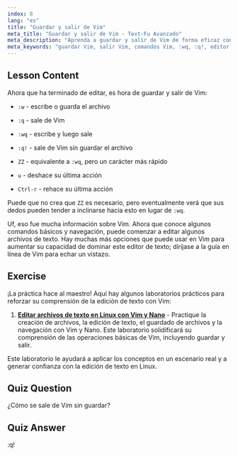 ```yaml
---
index: 8
lang: "es"
title: "Guardar y salir de Vim"
meta_title: "Guardar y salir de Vim - Text-Fu Avanzado"
meta_description: "Aprenda a guardar y salir de Vim de forma eficaz con comandos esenciales como :w, :q y :wq. Domine las operaciones básicas de Vim para una edición de texto eficiente."
meta_keywords: "guardar Vim, salir Vim, comandos Vim, :wq, :q!, editor de texto Linux, tutorial Vim, Vim para principiantes"
---
```


## Lesson Content

Ahora que ha terminado de editar, es hora de guardar y salir de Vim:

- `:w` - escribe o guarda el archivo
- `:q` - sale de Vim
- `:wq` - escribe y luego sale
- `:q!` - sale de Vim sin guardar el archivo
- `ZZ` - equivalente a `:wq`, pero un carácter más rápido

- `u` - deshace su última acción
- `Ctrl-r` - rehace su última acción

Puede que no crea que `ZZ` es necesario, pero eventualmente verá que sus dedos pueden tender a inclinarse hacia esto en lugar de `:wq`.

Uf, eso fue mucha información sobre Vim. Ahora que conoce algunos comandos básicos y navegación, puede comenzar a editar algunos archivos de texto. Hay muchas más opciones que puede usar en Vim para aumentar su capacidad de dominar este editor de texto; diríjase a la guía en línea de Vim para echar un vistazo.

## Exercise

¡La práctica hace al maestro! Aquí hay algunos laboratorios prácticos para reforzar su comprensión de la edición de texto con Vim:

1. **[Editar archivos de texto en Linux con Vim y Nano](https://labex.io/es/labs/comptia-edit-text-files-in-linux-with-vim-and-nano-591076)** - Practique la creación de archivos, la edición de texto, el guardado de archivos y la navegación con Vim y Nano. Este laboratorio solidificará su comprensión de las operaciones básicas de Vim, incluyendo guardar y salir.

Este laboratorio le ayudará a aplicar los conceptos en un escenario real y a generar confianza con la edición de texto en Linux.

## Quiz Question

¿Cómo se sale de Vim sin guardar?

## Quiz Answer

:q!
